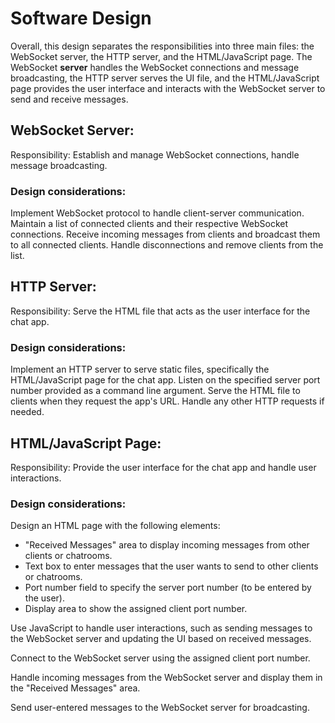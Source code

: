 
# Software Design

Overall, this design separates the responsibilities into three main files: the WebSocket server, the HTTP server, and the HTML/JavaScript page. 
The WebSocket **server** handles the WebSocket connections and message broadcasting, the HTTP server serves the UI file, and the HTML/JavaScript page provides the user interface and interacts with the WebSocket server to send and receive messages.

## WebSocket Server:

Responsibility: Establish and manage WebSocket connections, handle message broadcasting.
### Design considerations:
Implement WebSocket protocol to handle client-server communication.
Maintain a list of connected clients and their respective WebSocket connections.
Receive incoming messages from clients and broadcast them to all connected clients.
Handle disconnections and remove clients from the list.

## HTTP Server:

Responsibility: Serve the HTML file that acts as the user interface for the chat app.

### Design considerations:
Implement an HTTP server to serve static files, specifically the HTML/JavaScript page for the chat app.
Listen on the specified server port number provided as a command line argument.
Serve the HTML file to clients when they request the app's URL.
Handle any other HTTP requests if needed.
## HTML/JavaScript Page:

Responsibility: Provide the user interface for the chat app and handle user interactions.
### Design considerations:
Design an HTML page with the following elements:
- "Received Messages" area to display incoming messages from other clients or chatrooms.
- Text box to enter messages that the user wants to send to other clients or chatrooms.
- Port number field to specify the server port number (to be entered by the user).
- Display area to show the assigned client port number.

Use JavaScript to handle user interactions, such as sending messages to the WebSocket server and updating the UI based on received messages.

Connect to the WebSocket server using the assigned client port number.

Handle incoming messages from the WebSocket server and display them in the "Received Messages" area.

Send user-entered messages to the WebSocket server for broadcasting.

